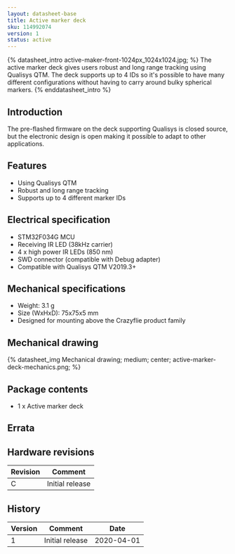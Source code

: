 ```yaml
---
layout: datasheet-base
title: Active marker deck
sku: 114992074
version: 1
status: active
---
```



{% datasheet_intro active-maker-front-1024px_1024x1024.jpg; %}
The active marker deck gives users robust and long range tracking using Qualisys QTM.
The deck supports up to 4 IDs so it's possible to have many different configurations
without having to carry around bulky spherical markers.
{% enddatasheet_intro %}

## Introduction

The pre-flashed firmware on the deck supporting Qualisys is closed source, but
the electronic design is open making it possible to adapt to other applications.

## Features

* Using Qualisys QTM
* Robust and long range tracking
* Supports up to 4 different marker IDs

## Electrical specification

* STM32F034G MCU
* Receiving IR LED (38kHz carrier)
* 4 x high power IR LEDs (850 nm)
* SWD connector (compatible with Debug adapter)
* Compatible with Qualisys QTM V2019.3+

## Mechanical specifications

* Weight: 3.1 g
* Size (WxHxD): 75x75x5 mm
* Designed for mounting above the Crazyflie product family

## Mechanical drawing

{% datasheet_img Mechanical drawing; medium; center; active-marker-deck-mechanics.png; %}

## Package contents

* 1 x Active marker deck

## Errata

## Hardware revisions

| Revision | Comment |
| ------- | ------- |
| C | Initial release |

## History

| Version | Comment | Date |
| ------- | ------- | ---- |
| 1 | Initial release | 2020-04-01 |
